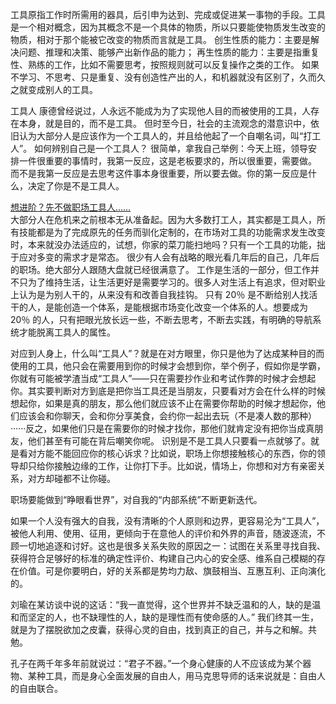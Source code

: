 
工具原指工作时所需用的器具，后引申为达到、完成或促进某一事物的手段。工具是一个相对概念，因为其概念不是一个具体的物质，所以只要能使物质发生改变的物质，相对于那个能被它改变的物质而言就是工具。
创生性质的能力：主要是解决问题、推理和决策、能够产出新作品的能力；
再生性质的能力：主要是指重复性、熟练的工作，比如不需要思考，按照规则就可以反复操作之类的工作。
如果不学习、不思考、只是重复、没有创造性产出的人，和机器就没有区别了，久而久之就变成别人的工具。


工具人
康德曾经说过，人永远不能成为为了实现他人目的而被使用的工具，人存在本身，就是目的，而不是工具。
但时至今日，社会的主流观念的潜意识中，依旧认为大部分人是应该作为一个工具人的，并且给他起了一个自嘲名词，叫“打工人”。
如何辨别自己是一个工具人？
很简单，拿我自己举例：今天上班，领导安排一件很重要的事情时，我第一反应，这是老板要求的，所以很重要，需要做。
而不是我第一反应是去思考这件事本身很重要，所以要去做。你的第一反应是什么，决定了你是不是工具人。

[想进阶？先不做职场工具人……](https://mp.weixin.qq.com/s/PS_vcO016JpYzas6hQOwtA)  
大部分人在危机来之前根本无从准备起。因为大多数打工人，其实都是工具人，所有技能都是为了完成原先的任务而驯化定制的，在市场对工具的功能需求发生改变时，本来就没办法适应的，试想，你家的菜刀能扫地吗？只有一个工具的功能，拙于应对多变的需求才是常态。
很少有人会有战略的眼光看几年后的自己，几年后的职场。绝大部分人跟随大盘就已经很满意了。
工作是生活的一部分，但工作并不只为了维持生活，让生活更好是需要学习的。很多人对生活上有追求，但对职业上认为是为别人干的，从来没有和改善自我挂钩。
只有 20％ 是不断给别人找活干的人，是能创造一个体系，是能根据市场变化改变一个体系的人。想要成为 20％ 的人，只有把眼光放长远一些，不断去思考，不断去实践，有明确的导航系统才能脱离工具人的属性。

对应到人身上，什么叫“工具人”？就是在对方眼里，你只是他为了达成某种目的而使用的工具，他只会在需要用到你的时候才会想到你，举个例子，假如你是学霸，你就有可能被学渣当成“工具人”——只在需要抄作业和考试作弊的时候才会想起你。其实要判断对方到底是把你当工具还是当朋友，只要看对方会在什么样的时候想起你，如果是真的朋友，那么他们就应该不止在需要你帮助的时候才想起你，他们应该会和你聊天，会和你分享美食，会约你一起出去玩（不是凑人数的那种）······反之，如果他们只是在需要你的时候才找你，那他们就肯定没有把你当成真朋友，他们甚至有可能在背后嘲笑你呢。
识别是不是工具人只要看一点就够了。就是看对方能不能回应你的核心诉求？比如说，职场上你想接触核心的东西，你的领导却只给你接触边缘的工作，让你打下手。比如说，情场上，你想和对方有亲密关系，对方却碰都不让你碰。

职场要能做到“睁眼看世界”，对自我的“内部系统”不断更新迭代。

如果一个人没有强大的自我，没有清晰的个人原则和边界，更容易沦为“工具人”，被他人利用、使用、征用，更倾向于在意他人的评价和外界的声音，随波逐流，不顾一切地追逐和讨好。这也是很多关系失败的原因之一：试图在关系里寻找自我、获得符合足够好的标准的确定性评价、构建自己内心的安全感、维系自己模糊的存在价值。可是你要明白，好的关系都是势均力敌、旗鼓相当、互惠互利、正向演化的。

刘瑜在某访谈中说的这话：“我一直觉得，这个世界并不缺乏温和的人，缺的是温和而坚定的人，也不缺理性的人，缺的是理性而有使命感的人。”
我们终其一生，就是为了摆脱欲加之皮囊，获得心灵的自由，找到真正的自己，并与之和解。共勉。


孔子在两千年多年前就说过：“君子不器。”一个身心健康的人不应该成为某个器物、某种工具，而是身心全面发展的自由人，用马克思导师的话来说就是：自由人的自由联合。
